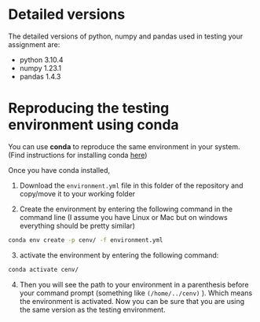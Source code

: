 # Detailed versions

The detailed versions of python, numpy and pandas used in testing your assignment are:

  - python 3.10.4
  - numpy 1.23.1
  - pandas 1.4.3

# Reproducing the testing environment using conda

You can use **conda** to reproduce the same environment in your system. (Find instructions for installing conda [here](https://docs.conda.io/projects/conda/en/latest/user-guide/install/))

Once you have conda installed, 

1. Download the `environment.yml` file in this folder of the repository and copy/move it to your working folder 

2. Create the environment by entering the following command in the command line (I assume you have Linux or Mac but on windows everything should be pretty similar) 

```bash
conda env create -p cenv/ -f environment.yml

```

3. activate the environment by entering the following command:

```bash
conda activate cenv/
```

4. Then you will see the path to your environment in a parenthesis before your command prompt (something like `(/home/../cenv)` ). Which means the environment is activated. Now you can be sure that you are using the same version as the testing environment.  

